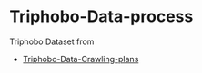 # Triphobo-Data-process

Triphobo Dataset from
- [Triphobo-Data-Crawling-plans](https://github.com/yiweihuang/Triphobo-Data-Crawling-plans)
